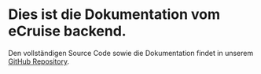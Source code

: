 # Dies ist die Dokumentation vom **eCruise backend**.
Den vollständigen Source Code sowie die Dokumentation findet in unserem [GitHub Repository](https://github.com/hso-ecruise/ecruise-backend).